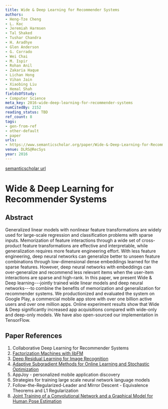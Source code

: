 ```yaml
---
title: Wide & Deep Learning for Recommender Systems
authors:
- Heng-Tze Cheng
- L. Koc
- Jeremiah Harmsen
- Tal Shaked
- Tushar Chandra
- H. Aradhye
- Glen Anderson
- G. Corrado
- Wei Chai
- M. Ispir
- Rohan Anil
- Zakaria Haque
- Lichan Hong
- Vihan Jain
- Xiaobing Liu
- Hemal Shah
fieldsOfStudy:
- Computer Science
meta_key: 2016-wide-deep-learning-for-recommender-systems
numCitedBy: 2152
reading_status: TBD
ref_count: 8
tags:
- gen-from-ref
- other-default
- paper
urls:
- https://www.semanticscholar.org/paper/Wide-&-Deep-Learning-for-Recommender-Systems-Cheng-Koc/657fbf29ea0b4904a3e98d1556f9acf38dddae5f?sort=total-citations
venue: DLRS@RecSys
year: 2016
---
```


[semanticscholar url](https://www.semanticscholar.org/paper/Wide-&-Deep-Learning-for-Recommender-Systems-Cheng-Koc/657fbf29ea0b4904a3e98d1556f9acf38dddae5f?sort=total-citations)

# Wide & Deep Learning for Recommender Systems

## Abstract

Generalized linear models with nonlinear feature transformations are widely used for large-scale regression and classification problems with sparse inputs. Memorization of feature interactions through a wide set of cross-product feature transformations are effective and interpretable, while generalization requires more feature engineering effort. With less feature engineering, deep neural networks can generalize better to unseen feature combinations through low-dimensional dense embeddings learned for the sparse features. However, deep neural networks with embeddings can over-generalize and recommend less relevant items when the user-item interactions are sparse and high-rank. In this paper, we present Wide & Deep learning---jointly trained wide linear models and deep neural networks---to combine the benefits of memorization and generalization for recommender systems. We productionized and evaluated the system on Google Play, a commercial mobile app store with over one billion active users and over one million apps. Online experiment results show that Wide & Deep significantly increased app acquisitions compared with wide-only and deep-only models. We have also open-sourced our implementation in TensorFlow.

## Paper References

1. Collaborative Deep Learning for Recommender Systems
2. [Factorization Machines with libFM](2012-factorization-machines-with-libfm.md)
3. [Deep Residual Learning for Image Recognition](2016-deep-residual-learning-for-image-recognition.md)
4. [Adaptive Subgradient Methods for Online Learning and Stochastic Optimization](2011-adaptive-subgradient-methods-for-online-learning-and-stochastic-optimization.md)
5. AppJoy - personalized mobile application discovery
6. Strategies for training large scale neural network language models
7. Follow-the-Regularized-Leader and Mirror Descent - Equivalence Theorems and L1 Regularization
8. [Joint Training of a Convolutional Network and a Graphical Model for Human Pose Estimation](2014-joint-training-of-a-convolutional-network-and-a-graphical-model-for-human-pose-estimation.md)
